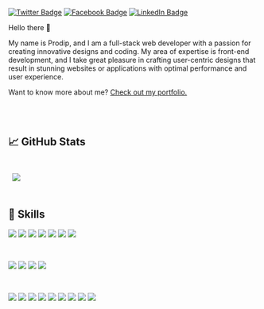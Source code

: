 
[![Twitter Badge](https://img.shields.io/badge/Twitter-Profile-informational?style=flat&logo=twitter&logoColor=white&color=0D76A8)](https://twitter.com/prodipwev)
[![Facebook Badge](https://img.shields.io/badge/facebook-Profile-informational?style=flat&logo=facebook&logoColor=white&color=0D76A8)](https://facebook.com/prodipwev)
[![LinkedIn Badge](https://img.shields.io/badge/LinkedIn-Profile-informational?style=flat&logo=linkedin&logoColor=white&color=0D76A8)](https://www.linkedin.com/in/prodipdev/)

Hello there 👋

My name is Prodip, and I am a full-stack web developer with a passion for creating innovative designs and coding. My area of expertise is front-end development, and I take great pleasure in crafting user-centric designs that result in stunning websites or applications with optimal performance and user experience.

Want to know more about me? [Check out my portfolio.](https://prodip-dev.web.app/)

<br>
<br>

## &#x1f4c8; GitHub Stats

<br>

<a href="https://github.com/prodipdev">
  <img align="center" style="margin:0.5rem" src="https://github-readme-stats.vercel.app/api/top-langs/?username=prodipdev&hide=html,css&title_color=ffffff&text_color=c9cacc&icon_color=4AB197&bg_color=1A2B34" />
</a>

<br>
<br>

## 💼 Skills



![](https://img.shields.io/badge/Code-React-informational?style=flat&logo=react&logoColor=white&color=4AB197)
![](https://img.shields.io/badge/Code-Next-informational?style=flat&logo=nextdotjs&logoColor=white&color=4AB197)
![](https://img.shields.io/badge/Code-Redux-informational?style=flat&logo=Redux&logoColor=white&color=4AB197)
![](https://img.shields.io/badge/Code-JavaScript-informational?style=flat&logo=JavaScript&logoColor=white&color=4AB197)
![](https://img.shields.io/badge/Code-TypeScript-informational?style=flat&logo=TypeScript&logoColor=white&color=4AB197)
![](https://img.shields.io/badge/Code-NodeJS-informational?style=flat&logo=node.js&logoColor=white&color=4AB197)
![](https://img.shields.io/badge/Code-MongoDB-informational?style=flat&logo=MongoDB&logoColor=white&color=4AB197)

<br>

![](https://img.shields.io/badge/Style-CSS-informational?style=flat&logo=css3&logoColor=white&color=4AB197)
![](https://img.shields.io/badge/Style-Sass-informational?style=flat&logo=Sass&logoColor=white&color=4AB197)
![](https://img.shields.io/badge/Style-Tailwind-informational?style=flat&logo=Tailwind-CSS&logoColor=white&color=4AB197)
![](https://img.shields.io/badge/Style-Bootstrap-informational?style=flat&logo=bootstrap&logoColor=white&color=4AB197)

<br>

![](https://img.shields.io/badge/Tools-Docker-informational?style=flat&logo=docker&logoColor=white&color=4AB197)
![](https://img.shields.io/badge/Tools-Vercel-informational?style=flat&logo=vercel&logoColor=white&color=4AB197)
![](https://img.shields.io/badge/Tools-Heroku-informational?style=flat&logo=heroku&logoColor=white&color=4AB197)
![](https://img.shields.io/badge/Tools-Netlify-informational?style=flat&logo=netlify&logoColor=white&color=4AB197)
![](https://img.shields.io/badge/Tools-Actions-informational?style=flat&logo=github-actions&logoColor=white&color=4AB197)
![](https://img.shields.io/badge/Tools-NPM-informational?style=flat&logo=npm&logoColor=white&color=4AB197)
![](https://img.shields.io/badge/Tools-Postman-informational?style=flat&logo=Postman&logoColor=white&color=4AB197)
![](https://img.shields.io/badge/Tools-Photoshop-informational?style=flat&logo=Adobe-Photoshop&logoColor=white&color=4AB197)
![](https://img.shields.io/badge/Tools-GitHub-informational?style=flat&logo=GitHub&logoColor=white&color=4AB197)


